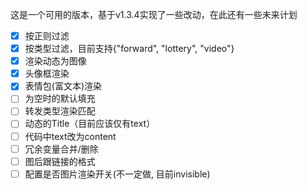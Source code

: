 这是一个可用的版本，基于v1.3.4实现了一些改动，在此还有一些未来计划
- [x] 按正则过滤
- [x] 按类型过滤，目前支持{"forward", "lottery", "video"}
- [x] 渲染动态为图像
- [x] 头像框渲染
- [x] 表情包(富文本)渲染
- [ ] 为空时的默认填充
- [ ] 转发类型渲染匹配
- [ ] 动态的Title（目前应该仅有text）
- [ ] 代码中text改为content
- [ ] 冗余变量合并/删除
- [ ] 图后跟链接的格式
- [ ] 配置是否图片渲染开关(不一定做, 目前invisible)